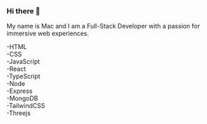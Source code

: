 ### Hi there 👋

My name is Mac and I am a Full-Stack Developer with a passion for immersive web experiences.

-HTML <br />
-CSS <br />
-JavaScript <br />
-React <br />
-TypeScript <br />
-Node <br />
-Express <br />
-MongoDB <br />
-TailwindCSS <br />
-Threejs <br />





<!--
**angelplusultra/angelplusultra** is a ✨ _special_ ✨ repository because its `README.md` (this file) appears on your GitHub profile.

Here are some ideas to get you started:

- 🔭 I’m currently working on ...
- 🌱 I’m currently learning ...
- 👯 I’m looking to collaborate on ...
- 🤔 I’m looking for help with ...
- 💬 Ask me about ...
- 📫 How to reach me: ...
- 😄 Pronouns: ...
- ⚡ Fun fact: ...
-->
